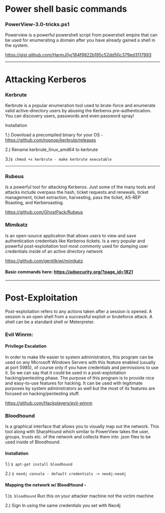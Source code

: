 # Power shell basic commands

### PowerView-3.0-tricks.ps1
Powerview is a powerful powershell script from powershell empire that can be used for enumerating a domain after you have already gained a shell in the system.

https://gist.github.com/HarmJ0y/184f9822b195c52dd50c379ed3117993

***

# Attacking Kerberos
### Kerbrute
Kerbrute is a popular enumeration tool used to brute-force and enumerate valid active-directory users by abusing the Kerberos pre-authentication. You can discovery users, passwords and even password spray!

Installation 

1.) Download a precompiled binary for your OS - https://github.com/ropnop/kerbrute/releases

2.) Rename kerbrute_linux_amd64 to kerbrute

3.)```$ chmod +x kerbrute - make kerbrute executable```

***

### Rubeus
Is a powerful tool for attacking Kerberos. Just some of the many tools and attacks include overpass the hash, ticket requests and renewals, ticket management, ticket extraction, harvesting, pass the ticket, AS-REP Roasting, and Kerberoasting.

https://github.com/GhostPack/Rubeus


### Mimikatz
Is an open-source application that allows users to view and save authentication credentials like Kerberos tickets. Is a very popular and powerful post-exploitation tool most commonly used for dumping user credentials inside of an active directory network

https://github.com/gentilkiwi/mimikatz

#### Basic commands here: https://adsecurity.org/?page_id=1821


***

# Post-Exploitation
Post-exploitation refers to any actions taken after a session is opened. A session is an open shell from a successful exploit or bruteforce attack. A shell can be a standard shell or Meterpreter.


### Evil Winrm:

#### Privilege Escalation
In order to make life easier to system administrators, this program can be used on any Microsoft Windows Servers with this feature enabled (usually at port 5985), of course only if you have credentials and permissions to use it. So we can say that it could be used in a post-exploitation hacking/pentesting phase. The purpose of this program is to provide nice and easy-to-use features for hacking. It can be used with legitimate purposes by system administrators as well but the most of its features are focused on hacking/pentesting stuff.

https://github.com/Hackplayers/evil-winrm

### Bloodhound

Is a graphical interface that allows you to visually map out the network. This tool along with SharpHound which similar to PowerView takes the user, groups, trusts etc. of the network and collects them into .json files to be used inside of Bloodhound.

#### Installation

1.) ```$ apt-get install bloodhound```    

2.) ```$ neo4j console - default credentials -> neo4j:neo4j```

#### Mapping the network w/ BloodHound -

1.)```$ bloodhound``` Run this on your attacker machine not the victim machine

2.) Sign In using the same credentials you set with Neo4j
